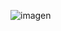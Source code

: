 ![imagen](https://github.com/vegadelalyra/chat_sockets_java/assets/77188420/7bd50d1b-669c-4743-8362-33bed10856ce)
